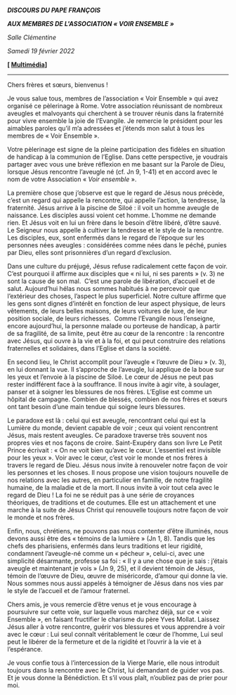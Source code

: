 ***DISCOURS DU PAPE FRANÇOIS***

***AUX MEMBRES DE L'ASSOCIATION « *VOIR ENSEMBLE* »***

*Salle Clémentine*

*Samedi 19 février 2022*

**[ [Multimédia](http://w2.vatican.va/content/francesco/fr/events/event.dir.html/content/vaticanevents/fr/2022/2/19/voir-ensemble.html)]**

_____________________________

Chers frères et sœurs, bienvenus !

Je vous salue tous, membres de l’association « Voir Ensemble » qui avez organisé ce pèlerinage à Rome. Votre association réunissant de nombreux aveugles et malvoyants qui cherchent à se trouver réunis dans la fraternité pour vivre ensemble la joie de l’Evangile. Je remercie le président pour les aimables paroles qu’il m’a adressées et j’étends mon salut à tous les membres de « Voir Ensemble ».

Votre pèlerinage est signe de la pleine participation des fidèles en situation de handicap à la communion de l’Eglise. Dans cette perspective, je voudrais partager avec vous une brève réflexion en me basant sur la Parole de Dieu, lorsque Jésus rencontre l’aveugle né (cf. Jn 9, 1-41) et en accord avec le nom de votre Association « *Voir ensemble* ».

La première chose que j’observe est que le regard de Jésus nous précède, c’est un regard qui appelle la rencontre, qui appelle l’action, la tendresse, la fraternité. Jésus arrive à la piscine de Siloé : il voit un homme aveugle de naissance. Les disciples aussi voient cet homme. L’homme ne demande rien. Et Jésus voit en lui un frère dans le besoin d’être libéré, d’être sauvé. Le Seigneur nous appelle à cultiver la tendresse et le style de la rencontre. Les disciples, eux, sont enfermés dans le regard de l’époque sur les personnes nées aveugles : considérées comme nées dans le péché, punies par Dieu, elles sont prisonnières d’un regard d’exclusion.

Dans une culture du préjugé, Jésus refuse radicalement cette façon de voir. C’est pourquoi il affirme aux disciples que « ni lui, ni ses parents » (v. 3) ne sont la cause de son mal.  C’est une parole de libération, d’accueil et de salut. Aujourd’hui hélas nous sommes habitués à ne percevoir que l’extérieur des choses, l’aspect le plus superficiel. Notre culture affirme que les gens sont dignes d’intérêt en fonction de leur aspect physique, de leurs vêtements, de leurs belles maisons, de leurs voitures de luxe, de leur position sociale, de leurs richesses.  Comme l’Evangile nous l’enseigne, encore aujourd’hui, la personne malade ou porteuse de handicap, à partir de sa fragilité, de sa limite, peut être au cœur de la rencontre : la rencontre avec Jésus, qui ouvre à la vie et à la foi, et qui peut construire des relations fraternelles et solidaires, dans l’Eglise et dans la société.

En second lieu, le Christ accomplit pour l’aveugle « l’œuvre de Dieu » (v. 3), en lui donnant la vue. Il s’approche de l’aveugle, lui applique de la boue sur les yeux et l’envoie à la piscine de Siloé. Le cœur de Jésus ne peut pas rester indifférent face à la souffrance. Il nous invite à agir vite, à soulager, panser et à soigner les blessures de nos frères. L’Eglise est comme un hôpital de campagne. Combien de blessés, combien de nos frères et sœurs ont tant besoin d’une main tendue qui soigne leurs blessures.

Le paradoxe est là : celui qui est aveugle, rencontrant celui qui est la Lumière du monde, devient capable de voir ; ceux qui voient rencontrent Jésus, mais restent aveugles. Ce paradoxe traverse très souvent nos propres vies et nos façons de croire. Saint-Exupéry dans son livre Le Petit Prince écrivait : « On ne voit bien qu’avec le cœur. L’essentiel est invisible pour les yeux ». Voir avec le cœur, c’est voir le monde et nos frères à travers le regard de Dieu. Jésus nous invite à renouveler notre façon de voir les personnes et les choses. Il nous propose une vision toujours nouvelle de nos relations avec les autres, en particulier en famille, de notre fragilité humaine, de la maladie et de la mort. Il nous invite à voir tout cela avec le regard de Dieu ! La foi ne se réduit pas à une série de croyances théoriques, de traditions et de coutumes. Elle est un attachement et une marche à la suite de Jésus Christ qui renouvelle toujours notre façon de voir le monde et nos frères.

Enfin, nous, chrétiens, ne pouvons pas nous contenter d’être illuminés, nous devons aussi être des « témoins de la lumière » (Jn 1, 8). Tandis que les chefs des pharisiens, enfermés dans leurs traditions et leur rigidité, condamnent l’aveugle-né comme un « pécheur », celui-ci, avec une simplicité désarmante, professe sa foi : « Il y a une chose que je sais : j’étais aveugle et maintenant je vois » (Jn 9, 25), et il devient témoin de Jésus, témoin de l’œuvre de Dieu, œuvre de miséricorde, d’amour qui donne la vie. Nous sommes nous aussi appelés à témoigner de Jésus dans nos vies par le style de l’accueil et de l’amour fraternel.

Chers amis, je vous remercie d’être venus et je vous encourage à poursuivre sur cette voie, sur laquelle vous marchez déjà, sur ce « voir Ensemble », en faisant fructifier le charisme du père Yves Mollat. Laissez Jésus aller à votre rencontre, guérir vos blessures et vous apprendre à voir avec le cœur : Lui seul connaît véritablement le cœur de l’homme, Lui seul peut le libérer de la fermeture et de la rigidité et l’ouvrir à la vie et à l’espérance.

Je vous confie tous à l’intercession de la Vierge Marie, elle nous introduit toujours dans la rencontre avec le Christ, lui demandant de guider vos pas. Et je vous donne la Bénédiction. Et s’il vous plaît, n’oubliez pas de prier pour moi.